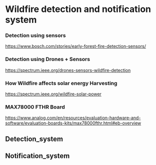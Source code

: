 # Wildfire detection and notification system 
###  Detection using sensors 
https://www.bosch.com/stories/early-forest-fire-detection-sensors/
### Detection using Drones + Sensors
https://spectrum.ieee.org/drones-sensors-wildfire-detection
### How Wildfire affects solar energy Harvesting
https://spectrum.ieee.org/wildfire-solar-power
### MAX78000 FTHR Board
https://www.analog.com/en/resources/evaluation-hardware-and-software/evaluation-boards-kits/max78000fthr.html#eb-overview
## Detection_system 


## Notification_system 
